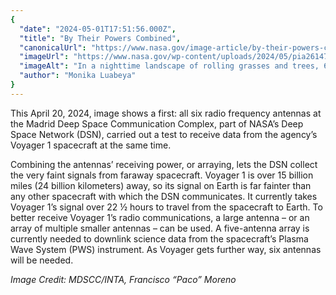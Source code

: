 ```yaml
---
{
  "date": "2024-05-01T17:51:56.000Z",
  "title": "By Their Powers Combined",
  "canonicalUrl": "https://www.nasa.gov/image-article/by-their-powers-combined/",
  "imageUrl": "https://www.nasa.gov/wp-content/uploads/2024/05/pia26147orig.jpg",
  "imageAlt": "In a nighttime landscape of rolling grasses and trees, 6 large off-white satellites face to the right. Each satellite has bright spotlights near it, but the surrounding area remains mostly dark.",
  "author": "Monika Luabeya"
}
---
```


This April 20, 2024, image shows a first: all six radio frequency antennas at the Madrid Deep Space Communication Complex, part of NASA’s Deep Space Network (DSN), carried out a test to receive data from the agency’s Voyager 1 spacecraft at the same time.

Combining the antennas’ receiving power, or arraying, lets the DSN collect the very faint signals from faraway spacecraft. Voyager 1 is over 15 billion miles (24 billion kilometers) away, so its signal on Earth is far fainter than any other spacecraft with which the DSN communicates. It currently takes Voyager 1’s signal over 22 ½ hours to travel from the spacecraft to Earth. To better receive Voyager 1’s radio communications, a large antenna – or an array of multiple smaller antennas – can be used. A five-antenna array is currently needed to downlink science data from the spacecraft’s Plasma Wave System (PWS) instrument. As Voyager gets further way, six antennas will be needed.

_Image Credit: MDSCC/INTA, Francisco “Paco” Moreno_
